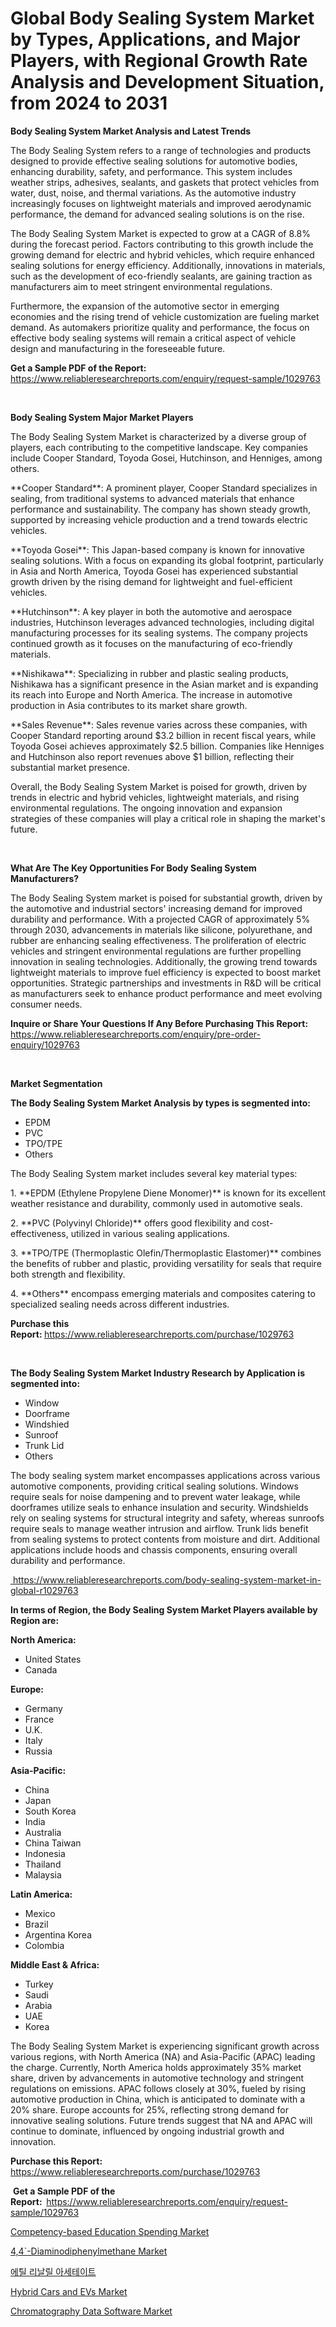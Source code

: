 <p><h1>Global Body Sealing System Market by Types, Applications, and Major Players, with Regional Growth Rate Analysis and Development Situation, from 2024 to 2031</h1></p><p><strong>Body Sealing System Market Analysis and Latest Trends</strong></p>
<p><p>The Body Sealing System refers to a range of technologies and products designed to provide effective sealing solutions for automotive bodies, enhancing durability, safety, and performance. This system includes weather strips, adhesives, sealants, and gaskets that protect vehicles from water, dust, noise, and thermal variations. As the automotive industry increasingly focuses on lightweight materials and improved aerodynamic performance, the demand for advanced sealing solutions is on the rise.</p><p>The Body Sealing System Market is expected to grow at a CAGR of 8.8% during the forecast period. Factors contributing to this growth include the growing demand for electric and hybrid vehicles, which require enhanced sealing solutions for energy efficiency. Additionally, innovations in materials, such as the development of eco-friendly sealants, are gaining traction as manufacturers aim to meet stringent environmental regulations. </p><p>Furthermore, the expansion of the automotive sector in emerging economies and the rising trend of vehicle customization are fueling market demand. As automakers prioritize quality and performance, the focus on effective body sealing systems will remain a critical aspect of vehicle design and manufacturing in the foreseeable future.</p></p>
<p><strong>Get a Sample PDF of the Report:&nbsp;</strong> <a href="https://www.reliableresearchreports.com/enquiry/request-sample/1029763">https://www.reliableresearchreports.com/enquiry/request-sample/1029763</a></p>
<p>&nbsp;</p>
<p><strong>Body Sealing System Major Market Players</strong></p>
<p><p>The Body Sealing System Market is characterized by a diverse group of players, each contributing to the competitive landscape. Key companies include Cooper Standard, Toyoda Gosei, Hutchinson, and Henniges, among others.</p><p>**Cooper Standard**: A prominent player, Cooper Standard specializes in sealing, from traditional systems to advanced materials that enhance performance and sustainability. The company has shown steady growth, supported by increasing vehicle production and a trend towards electric vehicles.</p><p>**Toyoda Gosei**: This Japan-based company is known for innovative sealing solutions. With a focus on expanding its global footprint, particularly in Asia and North America, Toyoda Gosei has experienced substantial growth driven by the rising demand for lightweight and fuel-efficient vehicles.</p><p>**Hutchinson**: A key player in both the automotive and aerospace industries, Hutchinson leverages advanced technologies, including digital manufacturing processes for its sealing systems. The company projects continued growth as it focuses on the manufacturing of eco-friendly materials.</p><p>**Nishikawa**: Specializing in rubber and plastic sealing products, Nishikawa has a significant presence in the Asian market and is expanding its reach into Europe and North America. The increase in automotive production in Asia contributes to its market share growth.</p><p>**Sales Revenue**: Sales revenue varies across these companies, with Cooper Standard reporting around $3.2 billion in recent fiscal years, while Toyoda Gosei achieves approximately $2.5 billion. Companies like Henniges and Hutchinson also report revenues above $1 billion, reflecting their substantial market presence.</p><p>Overall, the Body Sealing System Market is poised for growth, driven by trends in electric and hybrid vehicles, lightweight materials, and rising environmental regulations. The ongoing innovation and expansion strategies of these companies will play a critical role in shaping the market's future.</p></p>
<p>&nbsp;</p>
<p><strong>What Are The Key Opportunities For Body Sealing System Manufacturers?</strong></p>
<p><p>The Body Sealing System market is poised for substantial growth, driven by the automotive and industrial sectors' increasing demand for improved durability and performance. With a projected CAGR of approximately 5% through 2030, advancements in materials like silicone, polyurethane, and rubber are enhancing sealing effectiveness. The proliferation of electric vehicles and stringent environmental regulations are further propelling innovation in sealing technologies. Additionally, the growing trend towards lightweight materials to improve fuel efficiency is expected to boost market opportunities. Strategic partnerships and investments in R&D will be critical as manufacturers seek to enhance product performance and meet evolving consumer needs.</p></p>
<p><strong>Inquire or Share Your Questions If Any Before Purchasing This Report:</strong> <a href="https://www.reliableresearchreports.com/enquiry/pre-order-enquiry/1029763">https://www.reliableresearchreports.com/enquiry/pre-order-enquiry/1029763</a></p>
<p>&nbsp;</p>
<p><strong>Market Segmentation</strong></p>
<p><strong>The Body Sealing System Market Analysis by types is segmented into:</strong></p>
<p><ul><li>EPDM</li><li>PVC</li><li>TPO/TPE</li><li>Others</li></ul></p>
<p><p>The Body Sealing System market includes several key material types: </p><p>1. **EPDM (Ethylene Propylene Diene Monomer)** is known for its excellent weather resistance and durability, commonly used in automotive seals.</p><p>2. **PVC (Polyvinyl Chloride)** offers good flexibility and cost-effectiveness, utilized in various sealing applications.</p><p>3. **TPO/TPE (Thermoplastic Olefin/Thermoplastic Elastomer)** combines the benefits of rubber and plastic, providing versatility for seals that require both strength and flexibility.</p><p>4. **Others** encompass emerging materials and composites catering to specialized sealing needs across different industries.</p></p>
<p><strong>Purchase this Report:&nbsp;</strong><a href="https://www.reliableresearchreports.com/purchase/1029763">https://www.reliableresearchreports.com/purchase/1029763</a></p>
<p>&nbsp;</p>
<p><strong>The Body Sealing System Market Industry Research by Application is segmented into:</strong></p>
<p><ul><li>Window</li><li>Doorframe</li><li>Windshied</li><li>Sunroof</li><li>Trunk Lid</li><li>Others</li></ul></p>
<p><p>The body sealing system market encompasses applications across various automotive components, providing critical sealing solutions. Windows require seals for noise dampening and to prevent water leakage, while doorframes utilize seals to enhance insulation and security. Windshields rely on sealing systems for structural integrity and safety, whereas sunroofs require seals to manage weather intrusion and airflow. Trunk lids benefit from sealing systems to protect contents from moisture and dirt. Additional applications include hoods and chassis components, ensuring overall durability and performance.</p></p>
<p><a href="https://www.reliableresearchreports.com/body-sealing-system-market-in-global-r1029763">&nbsp;https://www.reliableresearchreports.com/body-sealing-system-market-in-global-r1029763</a></p>
<p><strong>In terms of Region, the Body Sealing System Market Players available by Region are:</strong></p>
<p>
    <p> <strong> North America: </strong>
        <ul>
            <li>United States</li>
            <li>Canada</li>
        </ul>
        </p> 
    <p> <strong> Europe: </strong>
        <ul>
            <li>Germany</li>
            <li>France</li>
            <li>U.K.</li>
            <li>Italy</li>
            <li>Russia</li>
        </ul>
        </p> 
    <p> <strong> Asia-Pacific: </strong>
        <ul>
            <li>China</li>
            <li>Japan</li>
            <li>South Korea</li>
            <li>India</li>
            <li>Australia</li>
            <li>China Taiwan</li>
            <li>Indonesia</li>
            <li>Thailand</li>
            <li>Malaysia</li>
        </ul>
        </p> 
    <p> <strong> Latin America: </strong>
        <ul>
            <li>Mexico</li>
            <li>Brazil</li>
            <li>Argentina Korea</li>
            <li>Colombia</li>
        </ul>
        </p> 
    <p> <strong> Middle East & Africa: </strong>
        <ul>
            <li>Turkey</li>
            <li>Saudi</li>
            <li>Arabia</li>
            <li>UAE</li>
            <li>Korea</li>
        </ul>
    </p>
    </p>
<p><p>The Body Sealing System Market is experiencing significant growth across various regions, with North America (NA) and Asia-Pacific (APAC) leading the charge. Currently, North America holds approximately 35% market share, driven by advancements in automotive technology and stringent regulations on emissions. APAC follows closely at 30%, fueled by rising automotive production in China, which is anticipated to dominate with a 20% share. Europe accounts for 25%, reflecting strong demand for innovative sealing solutions. Future trends suggest that NA and APAC will continue to dominate, influenced by ongoing industrial growth and innovation.</p></p>
<p><strong>Purchase this Report: </strong><a href="https://www.reliableresearchreports.com/purchase/1029763">https://www.reliableresearchreports.com/purchase/1029763</a></p>
<p>&nbsp;<strong>Get a Sample PDF of the Report:&nbsp;&nbsp;</strong><a href="https://www.reliableresearchreports.com/enquiry/request-sample/1029763">https://www.reliableresearchreports.com/enquiry/request-sample/1029763</a></p>
<p><strong></strong></p>
<p><p><a href="https://issuu.com/reportprime-2/docs/competency-based-education-spending_624bcaac5b3e9b">Competency-based Education Spending Market</a></p><p><a href="https://medium.com/@phil.gibson0756/global-4-4-diaminodiphenylmethane-industry-types-applications-market-players-regional-growth-a02134baf84a">4,4`-Diaminodiphenylmethane Market</a></p><p><a href="https://medium.com/@sheldondtickinson9867/%EC%97%90%ED%8B%B8-%EB%A6%AC%EB%82%A0%EB%A6%B4-%EC%95%84%EC%84%B8%ED%85%8C%EC%9D%B4%ED%8A%B8-%EC%8B%9C%EC%9E%A5-%EA%B7%9C%EB%AA%A8-%EC%8B%9C%EC%9E%A5-%EC%84%B8%EB%B6%84%ED%99%94-%EC%8B%9C%EC%9E%A5-%EB%8F%99%ED%96%A5-%EB%B0%8F-2031%EB%85%84%EA%B9%8C%EC%A7%80%EC%9D%98-%EC%84%B1%EC%9E%A5-%EB%B6%84%EC%84%9D-%EC%A0%84%EB%A7%9D-f5731d4c17f2">에틸 리날릴 아세테이트</a></p><p><a href="https://github.com/marloy8/Market-Research-Report-List-6/blob/main/hybrid-cars-and-evs-market.md">Hybrid Cars and EVs Market</a></p><p><a href="https://www.linkedin.com/pulse/global-chromatography-data-software-market-opportunities-forecast-dmjrf?trackingId=5BKITHPBQuipr6bHM%2Blo6g%3D%3D">Chromatography Data Software Market</a></p></p>
